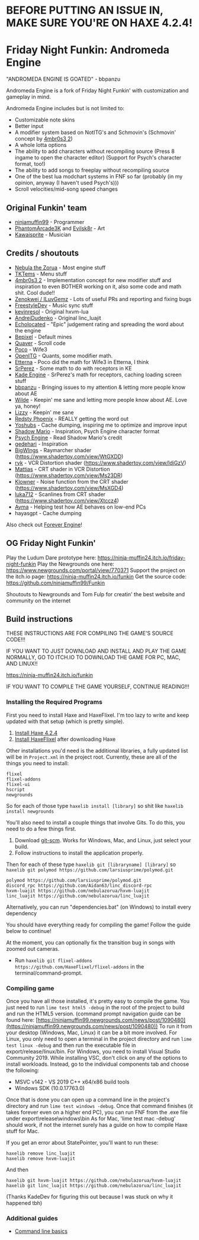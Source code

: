 # BEFORE PUTTING AN ISSUE IN, MAKE SURE YOU'RE ON HAXE 4.2.4!

# Friday Night Funkin: Andromeda Engine


"ANDROMEDA ENGINE IS GOATED" - bbpanzu

Andromeda Engine is a fork of Friday Night Funkin' with customization and gameplay in mind.

Andromeda Engine includes but is not limited to:
- Customizable note skins
- Better input
- A modifier system based on NotITG's and Schmovin's (Schmovin' concept by [4mbr0s3 2](https://www.youtube.com/channel/UCez-Erpr0oqmC71vnDrM9yA))
- A whole lotta options
- The ability to add characters without recompiling source (Press 8 ingame to open the character editor) (Support for Psych's character format, too!)
- The ability to add songs to freeplay without recompiling source
- One of the best lua modchart systems in FNF so far (probably (in my opinion, anyway (I haven't used Psych's)))
- Scroll velocities/mid-song speed changes

## Original Funkin' team
- [ninjamuffin99](https://twitter.com/ninja_muffin99) - Programmer
- [PhantomArcade3K](https://twitter.com/phantomarcade3k) and [Evilsk8r](https://twitter.com/evilsk8r) - Art
- [Kawaisprite](https://twitter.com/kawaisprite) - Musician


## Credits / shoutouts
- [Nebula the Zorua](https://twitter.com/Nebula_Zorua) - Most engine stuff
- [TKTems](https://twitter.com/TKTems) - Menu stuff
- [4mbr0s3 2](https://www.youtube.com/channel/UCez-Erpr0oqmC71vnDrM9yA) - Implementation concept for new modifier stuff and inspiration to even BOTHER working on it, also some code and math shit. Cool dude!!
- [Zenokwei / ILuvGemz](https://twitter.com/gemz_luv) - Lots of useful PRs and reporting and fixing bugs
- [FreestyleDev](https://twitter.com/Rapper_GF_Dev) - Music sync stuff
- [kevinresol](https://github.com/kevinresol) - Original hxvm-lua
- [AndreiDudenko](https://github.com/AndreiRudenko) - Original linc_luajit
- [Echolocated](https://twitter.com/CH_echolocated) - "Epic" judgement rating and spreading the word about the engine
- [Bepixel](https://twitter.com/bepixel_owo) - Default mines
- [Quaver](https://github.com/Quaver/Quaver) - Scroll code
- [Poco](https://github.com/poco0317) - Wife3
- [OpenITG](https://github.com/openitg/openitg) - Quants, some modifier math.
- [Etterna](https://github.com/etternagame/etterna) - Poco did the math for Wife3 in Etterna, I think
- [SrPerez](https://twitter.com/NewSrPerez) - Some math to do with receptors in KE
- [Kade Engine](https://github.com/KadeDev/Kade-Engine) - SrPerez's math for receptors, caching loading screen stuff
- [bbpanzu](https://twitter.com/bbsub3) - Bringing issues to my attention & letting more people know about AE
- [Wilde](https://twitter.com/0WildeRaze) - Keepin' me sane and letting more people know about AE. Love ya, honey!
- [Lizzy](https://twitter.com/tc_lizzy) - Keepin' me sane
- [Redsty Phoenix](https://twitter.com/RedstyP) - REALLY getting the word out
- [Yoshubs](https://twitter.com/yoshubs) - Cache dumping, inspiring me to optimize and improve input
- [Shadow Mario](https://twitter.com/Shadow_Mario_) - Inspiration, Psych Engine character format
- [Psych Engine](https://github.com/ShadowMario/FNF-PsychEngine) - Read Shadow Mario's credit
- [gedehari](https://twitter.com/gedehari) - Inspiration
- [BigWIngs](https://www.shadertoy.com/user/BigWIngs) - Raymarcher shader (https://www.shadertoy.com/view/WtGXDD)
- [ryk](https://www.shadertoy.com/user/ryk) - VCR Distortion shader (https://www.shadertoy.com/view/ldjGzV)
- [Mattias](https://www.shadertoy.com/user/Mattias) - CRT shader in VCR Distortion (https://www.shadertoy.com/view/Ms23DR)
- [Klowner](https://www.shadertoy.com/user/Klowner) - Noise function from the CRT shader (https://www.shadertoy.com/view/MsXGD4)
- [luka712](https://www.shadertoy.com/user/luka712) - Scanlines from CRT shader (https://www.shadertoy.com/view/Xtccz4)
- [Ayma](https://twitter.com/FoguDragon) - Helping test how AE behaves on low-end PCs
- hayasgpt - Cache dumping

Also check out [Forever Engine](https://github.com/Yoshubs/Forever-Engine-Legacy)!

## OG Friday Night Funkin'

Play the Ludum Dare prototype here: https://ninja-muffin24.itch.io/friday-night-funkin
Play the Newgrounds one here: https://www.newgrounds.com/portal/view/770371
Support the project on the itch.io page: https://ninja-muffin24.itch.io/funkin
Get the source code: https://github.com/ninjamuffin99/Funkin

Shoutouts to Newgrounds and Tom Fulp for creatin' the best website and community on the internet

## Build instructions

THESE INSTRUCTIONS ARE FOR COMPILING THE GAME'S SOURCE CODE!!!

IF YOU WANT TO JUST DOWNLOAD AND INSTALL AND PLAY THE GAME NORMALLY, GO TO ITCH.IO TO DOWNLOAD THE GAME FOR PC, MAC, AND LINUX!!

https://ninja-muffin24.itch.io/funkin

IF YOU WANT TO COMPILE THE GAME YOURSELF, CONTINUE READING!!!

### Installing the Required Programs

First you need to install Haxe and HaxeFlixel. I'm too lazy to write and keep updated with that setup (which is pretty simple).
1. [Install Haxe 4.2.4](https://haxe.org/download/version/4.2.4/)
2. [Install HaxeFlixel](https://haxeflixel.com/documentation/install-haxeflixel/) after downloading Haxe

Other installations you'd need is the additional libraries, a fully updated list will be in `Project.xml` in the project root. Currently, these are all of the things you need to install:
```
flixel
flixel-addons
flixel-ui
hscript
newgrounds
```
So for each of those type `haxelib install [library]` so shit like `haxelib install newgrounds`

You'll also need to install a couple things that involve Gits. To do this, you need to do a few things first.
1. Download [git-scm](https://git-scm.com/downloads). Works for Windows, Mac, and Linux, just select your build.
2. Follow instructions to install the application properly.

Then for each of these type `haxelib git [libraryname] [library]` so `haxelib git polymod https://github.com/larsiusprime/polymod.git`
```
polymod https://github.com/larsiusprime/polymod.git
discord_rpc https://github.com/Aidan63/linc_discord-rpc
hxvm-luajit https://github.com/nebulazorua/hxvm-luajit
linc_luajit https://github.com/nebulazorua/linc_luajit
```

Alternatively, you can run "dependencies.bat" (on Windows) to install every dependency


You should have everything ready for compiling the game! Follow the guide below to continue!

At the moment, you can optionally fix the transition bug in songs with zoomed out cameras.
- Run `haxelib git flixel-addons https://github.com/HaxeFlixel/flixel-addons` in the terminal/command-prompt.

### Compiling game

Once you have all those installed, it's pretty easy to compile the game. You just need to run `lime test html5 -debug` in the root of the project to build and run the HTML5 version. (command prompt navigation guide can be found here: [https://ninjamuffin99.newgrounds.com/news/post/1090480](https://ninjamuffin99.newgrounds.com/news/post/1090480))
To run it from your desktop (Windows, Mac, Linux) it can be a bit more involved. For Linux, you only need to open a terminal in the project directory and run `lime test linux -debug` and then run the executable file in export/release/linux/bin. For Windows, you need to install Visual Studio Community 2019. While installing VSC, don't click on any of the options to install workloads. Instead, go to the individual components tab and choose the following:
* MSVC v142 - VS 2019 C++ x64/x86 build tools
* Windows SDK (10.0.17763.0)

Once that is done you can open up a command line in the project's directory and run `lime test windows -debug`. Once that command finishes (it takes forever even on a higher end PC), you can run FNF from the .exe file under export\release\windows\bin
As for Mac, 'lime test mac -debug' should work, if not the internet surely has a guide on how to compile Haxe stuff for Mac.

If you get an error about StatePointer, you'll want to run these:
```
haxelib remove linc_luajit
haxelib remove hxvm-luajit
```

And then

```
haxelib git hxvm-luajit https://github.com/nebulazorua/hxvm-luajit
haxelib git linc_luajit https://github.com/nebulazorua/linc_luajit
```

(Thanks KadeDev for figuring this out because I was stuck on why it happened tbh)

### Additional guides

- [Command line basics](https://ninjamuffin99.newgrounds.com/news/post/1090480)
